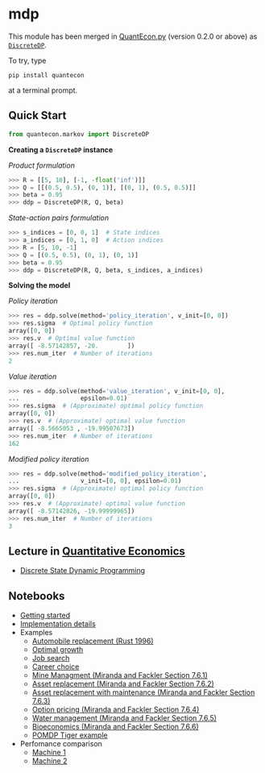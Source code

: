 mdp
===

This module has been merged in
[QuantEcon.py](https://github.com/QuantEcon/QuantEcon.py)
(version 0.2.0 or above) as
[`DiscreteDP`](https://quanteconpy.readthedocs.io/en/latest/markov/ddp.html).

To try, type

```
pip install quantecon
```

at a terminal prompt.


## Quick Start

```python
from quantecon.markov import DiscreteDP
```

**Creating a `DiscreteDP` instance**

*Product formulation*

```python
>>> R = [[5, 10], [-1, -float('inf')]]
>>> Q = [[(0.5, 0.5), (0, 1)], [(0, 1), (0.5, 0.5)]]
>>> beta = 0.95
>>> ddp = DiscreteDP(R, Q, beta)
```

*State-action pairs formulation*

```python
>>> s_indices = [0, 0, 1]  # State indices
>>> a_indices = [0, 1, 0]  # Action indices
>>> R = [5, 10, -1]
>>> Q = [(0.5, 0.5), (0, 1), (0, 1)]
>>> beta = 0.95
>>> ddp = DiscreteDP(R, Q, beta, s_indices, a_indices)
```

**Solving the model**

*Policy iteration*

```python
>>> res = ddp.solve(method='policy_iteration', v_init=[0, 0])
>>> res.sigma  # Optimal policy function
array([0, 0])
>>> res.v  # Optimal value function
array([ -8.57142857, -20.        ])
>>> res.num_iter  # Number of iterations
2
```

*Value iteration*

```python
>>> res = ddp.solve(method='value_iteration', v_init=[0, 0],
...                 epsilon=0.01)
>>> res.sigma  # (Approximate) optimal policy function
array([0, 0])
>>> res.v  # (Approximate) optimal value function
array([ -8.5665053 , -19.99507673])
>>> res.num_iter  # Number of iterations
162
```

*Modified policy iteration*

```python
>>> res = ddp.solve(method='modified_policy_iteration',
...                 v_init=[0, 0], epsilon=0.01)
>>> res.sigma  # (Approximate) optimal policy function
array([0, 0])
>>> res.v  # (Approximate) optimal value function
array([ -8.57142826, -19.99999965])
>>> res.num_iter  # Number of iterations
3
```


## Lecture in [Quantitative Economics](https://lectures.quantecon.org)

* [Discrete State Dynamic Programming](https://lectures.quantecon.org/py/discrete_dp.html)


## Notebooks

* [Getting started](http://notes.quantecon.org/submission/5bd7a72df966080015bafbd1)
* [Implementation details](http://notes.quantecon.org/submission/5bd7a7c2f966080015bafbd2)
* Examples
  * [Automobile replacement (Rust 1996)](http://notes.quantecon.org/submission/5b3585efb9eab00015b89f87)
  * [Optimal growth](http://nbviewer.jupyter.org/github/QuantEcon/QuantEcon.notebooks/blob/master/ddp_ex_optgrowth_py.ipynb)
  * [Job search](http://nbviewer.jupyter.org/github/QuantEcon/QuantEcon.notebooks/blob/master/ddp_ex_job_search_py.ipynb)
  * [Career choice](http://nbviewer.jupyter.org/github/QuantEcon/QuantEcon.notebooks/blob/master/ddp_ex_career_py.ipynb)
  * [Mine Managment (Miranda and Fackler Section 7.6.1)](http://nbviewer.jupyter.org/github/QuantEcon/QuantEcon.notebooks/blob/master/ddp_ex_MF_7_6_1_py.ipynb)
  * [Asset replacement (Miranda and Fackler Section 7.6.2)](http://nbviewer.jupyter.org/github/QuantEcon/QuantEcon.notebooks/blob/master/ddp_ex_MF_7_6_2_py.ipynb)
  * [Asset replacement with maintenance (Miranda and Fackler Section 7.6.3)](http://nbviewer.jupyter.org/github/QuantEcon/QuantEcon.notebooks/blob/master/ddp_ex_MF_7_6_3_py.ipynb)
  * [Option pricing (Miranda and Fackler Section 7.6.4)](http://nbviewer.jupyter.org/github/QuantEcon/QuantEcon.notebooks/blob/master/ddp_ex_MF_7_6_4_py.ipynb)
  * [Water management (Miranda and Fackler Section 7.6.5)](http://nbviewer.jupyter.org/github/QuantEcon/QuantEcon.notebooks/blob/master/ddp_ex_MF_7_6_5_py.ipynb)
  * [Bioeconomics (Miranda and Fackler Section 7.6.6)](http://nbviewer.jupyter.org/github/QuantEcon/QuantEcon.notebooks/blob/master/ddp_ex_MF_7_6_6_py.ipynb)
  * [POMDP Tiger example](http://nbviewer.jupyter.org/github/oyamad/mdp/blob/master/pomdp_tiger.ipynb)
* Perfomance comparison
  * [Machine 1](http://nbviewer.jupyter.org/github/oyamad/mdp/blob/master/ddp_performance.ipynb)
  * [Machine 2](http://nbviewer.jupyter.org/github/oyamad/mdp/blob/master/ddp_performance-2.ipynb)
